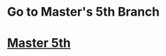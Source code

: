 <h1>Go to Master's 5th  Branch</h1>
<h1><a href= 'https://github.com/AvinandanBose/todolistapp_updates/tree/master_four'>Master 5th</a></h1>
